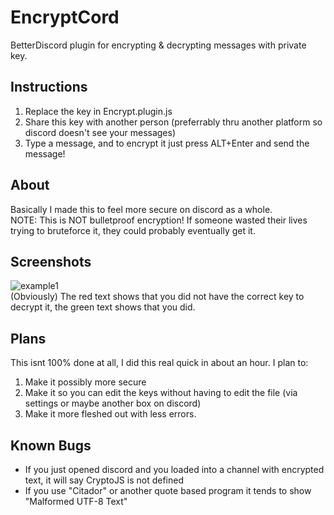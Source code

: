 # EncryptCord
BetterDiscord plugin for encrypting &amp; decrypting messages with private key.

## Instructions
1) Replace the key in Encrypt.plugin.js
2) Share this key with another person (preferrably thru another platform so discord doesn't see your messages)
3) Type a message, and to encrypt it just press ALT+Enter and send the message!

## About
Basically I made this to feel more secure on discord as a whole.<br>
NOTE: This is NOT bulletproof encryption! If someone wasted their lives trying to bruteforce it, they could probably eventually get it.

## Screenshots
![example1](https://i.imgur.com/wmuM6oJ.png)
<br>
(Obviously) The red text shows that you did not have the correct key to decrypt it, the green text shows that you did.

## Plans
This isnt 100% done at all, I did this real quick in about an hour. I plan to:<br>
1) Make it possibly more secure
2) Make it so you can edit the keys without having to edit the file (via settings or maybe another box on discord)
3) Make it more fleshed out with less errors.

## Known Bugs
* If you just opened discord and you loaded into a channel with encrypted text, it will say CryptoJS is not defined<br>
* If you use "Citador" or another quote based program it tends to show "Malformed UTF-8 Text"
